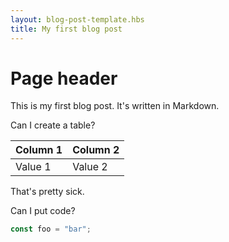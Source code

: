 ```yaml
---
layout: blog-post-template.hbs
title: My first blog post
---
```


# Page header

This is my first blog post. It's written in Markdown.

Can I create a table?

| Column 1 | Column 2 |
| -------- | -------- |
| Value 1  | Value 2  |

That's pretty sick.

Can I put code?

```js
const foo = "bar";
```
